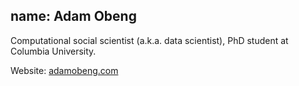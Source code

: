 name: Adam Obeng
---
Computational social scientist (a.k.a. data scientist), PhD student at Columbia University.

Website: [adamobeng.com](adamobeng.com)
